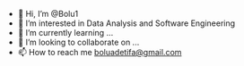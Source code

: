 - 👋 Hi, I’m @Bolu1
- 👀 I’m interested in Data Analysis and Software Engineering
- 🌱 I’m currently learning ...
- 💞️ I’m looking to collaborate on ...
- 📫 How to reach me boluadetifa@gmail.com

<!---
Bolu1/Bolu1 is a ✨ special ✨ repository because its `README.md` (this file) appears on your GitHub profile.
You can click the Preview link to take a look at your changes.
--->

